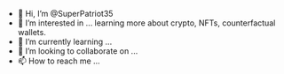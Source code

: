 - 👋 Hi, I’m @SuperPatriot35
- 👀 I’m interested in ... learning more about crypto, NFTs, counterfactual wallets.
- 🌱 I’m currently learning ...
- 💞️ I’m looking to collaborate on ...
- 📫 How to reach me ...

<!---
SuperPatriot35/SuperPatriot35 is a ✨ special ✨ repository because its `README.md` (this file) appears on your GitHub profile.
You can click the Preview link to take a look at your changes.
--->
